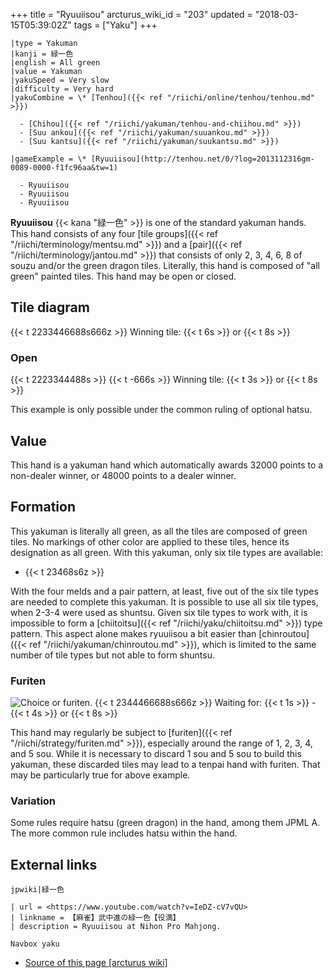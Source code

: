 +++
title = "Ryuuiisou"
arcturus_wiki_id = "203"
updated = "2018-03-15T05:39:02Z"
tags = ["Yaku"]
+++

```yaku
|type = Yakuman
|kanji = 緑一色
|english = All green
|value = Yakuman
|yakuSpeed = Very slow
|difficulty = Very hard
|yakuCombine = \* [Tenhou]({{< ref "/riichi/online/tenhou/tenhou.md" >}})

  - [Chihou]({{< ref "/riichi/yakuman/tenhou-and-chiihou.md" >}})
  - [Suu ankou]({{< ref "/riichi/yakuman/suuankou.md" >}})
  - [Suu kantsu]({{< ref "/riichi/yakuman/suukantsu.md" >}})

|gameExample = \* [Ryuuiisou](http://tenhou.net/0/?log=2013112316gm-0089-0000-f1fc96aa&tw=1)

  - Ryuuiisou
  - Ryuuiisou
  - Ryuuiisou

```

**Ryuuiisou** {{< kana "緑一色" >}} is one of the standard yakuman hands. This hand consists of any
four [tile groups]({{< ref "/riichi/terminology/mentsu.md" >}}) and a
[pair]({{< ref "/riichi/terminology/jantou.md" >}}) that consists of only 2, 3, 4, 6, 8 of souzu
and/or the green dragon tiles. Literally, this hand is composed of "all green" painted tiles. This
hand may be open or closed.

## Tile diagram

{{< t 2233446688s666z >}} Winning tile: {{< t 6s >}} or {{< t 8s >}}

### Open

{{< t 2223344488s >}} {{< t -666s >}} Winning tile: {{< t 3s >}} or {{< t 8s >}}

This example is only possible under the common ruling of optional hatsu.

## Value

This hand is a yakuman hand which automatically awards 32000 points to a non-dealer winner, or 48000
points to a dealer winner.

## Formation

This yakuman is literally all green, as all the tiles are composed of green tiles. No markings of
other color are applied to these tiles, hence its designation as all green. With this yakuman, only
six tile types are available:

- {{< t 23468s6z >}}

With the four melds and a pair pattern, at least, five out of the six tile types are needed to
complete this yakuman. It is possible to use all six tile types, when 2-3-4 were used as shuntsu.
Given six tile types to work with, it is impossible to form a
[chiitoitsu]({{< ref "/riichi/yaku/chiitoitsu.md" >}}) type pattern. This aspect alone makes
ryuuiisou a bit easier than [chinroutou]({{< ref "/riichi/yakuman/chinroutou.md" >}}), which is
limited to the same number of tile types but not able to form shuntsu.

### Furiten

![Choice or furiten.](Ryuuiisou_tenpai.png "Choice between jigoku or furiten.")
{{< t 2344466688s666z >}} Waiting for: {{< t 1s >}} - {{< t 4s >}} or {{< t 8s >}}

This hand may regularly be subject to [furiten]({{< ref "/riichi/strategy/furiten.md" >}}),
especially around the range of 1, 2, 3, 4, and 5 sou. While it is necessary to discard 1 sou and 5
sou to build this yakuman, these discarded tiles may lead to a tenpai hand with furiten. That may be
particularly true for above example.

### Variation

Some rules require hatsu (green dragon) in the hand, among them JPML A. The more common rule
includes hatsu within the hand.

## External links

`jpwiki|緑一色`

```Youtube
| url = <https://www.youtube.com/watch?v=IeDZ-cV7vQU>
| linkname = 【麻雀】武中進の緑一色【役満】
| description = Ryuuiisou at Nihon Pro Mahjong.
```

`Navbox yaku`

- [Source of this page [arcturus wiki]](http://arcturus.su/wiki/Ryuuiisou)

